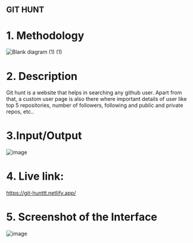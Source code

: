 ## GIT HUNT
# 1. Methodology
  ![Blank diagram (1) (1)](https://user-images.githubusercontent.com/88609674/208239041-7bfcb9c4-7180-4c88-85b8-3327720b7218.jpeg)

# 2. Description
Git hunt is a website that helps in searching any github user. Apart from that, a custom user page is also there where important details of user like top 5 repositories, number of followers, following and public and private repos, etc..
# 3.Input/Output
![image](https://user-images.githubusercontent.com/88609674/208238207-e6c819ff-e351-4f3c-82b6-4795e8538663.png)
# 4. Live link:
https://git-hunttt.netlify.app/ 
# 5. Screenshot of the Interface
  ![image](https://user-images.githubusercontent.com/88609674/208238399-f9962ab4-6b7b-4c04-9e99-09913334ebc4.png)


